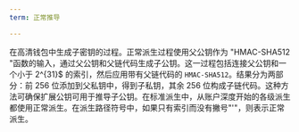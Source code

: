 ```yaml
---
term: 正常推导

---
```

在高清钱包中生成子密钥的过程。正常派生过程使用父公钥作为 "HMAC-SHA512 "函数的输入，通过父公钥和父链代码生成子公钥。这一过程包括连接父公钥和一个小于 2^{31}$ 的索引，然后应用带有父链代码的 `HMAC-SHA512`。结果分为两部分：前 256 位添加到父私钥中，得到子私钥，其余 256 位构成子链代码。这种方法可确保扩展公钥可用于推导子公钥。在标准派生中，从账户深度开始的各级派生都使用正常派生。在派生路径符号中，如果只有索引而没有撇号"'"，则表示正常派生。